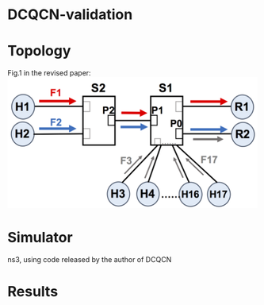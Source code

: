# DCQCN-validation
# Topology
Fig.1 in the revised paper:
![image](https://github.com/sc20anonymous/DCQCN-validation/blob/master/topology.png?raw=true)
# Simulator 
ns3, using code released by the author of DCQCN
# Results
